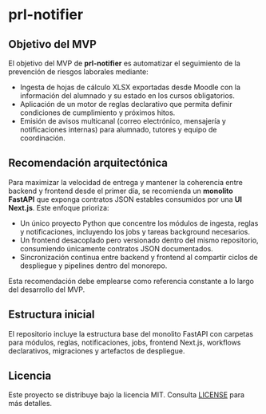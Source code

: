 # prl-notifier

## Objetivo del MVP

El objetivo del MVP de **prl-notifier** es automatizar el seguimiento de la prevención de riesgos laborales mediante:

- Ingesta de hojas de cálculo XLSX exportadas desde Moodle con la información del alumnado y su estado en los cursos obligatorios.
- Aplicación de un motor de reglas declarativo que permita definir condiciones de cumplimiento y próximos hitos.
- Emisión de avisos multicanal (correo electrónico, mensajería y notificaciones internas) para alumnado, tutores y equipo de coordinación.

## Recomendación arquitectónica

Para maximizar la velocidad de entrega y mantener la coherencia entre backend y frontend desde el primer día, se recomienda un **monolito FastAPI** que exponga contratos JSON estables consumidos por una **UI Next.js**. Este enfoque prioriza:

- Un único proyecto Python que concentre los módulos de ingesta, reglas y notificaciones, incluyendo los jobs y tareas background necesarios.
- Un frontend desacoplado pero versionado dentro del mismo repositorio, consumiendo únicamente contratos JSON documentados.
- Sincronización continua entre backend y frontend al compartir ciclos de despliegue y pipelines dentro del monorepo.

Esta recomendación debe emplearse como referencia constante a lo largo del desarrollo del MVP.

## Estructura inicial

El repositorio incluye la estructura base del monolito FastAPI con carpetas para módulos, reglas, notificaciones, jobs, frontend Next.js, workflows declarativos, migraciones y artefactos de despliegue.

## Licencia

Este proyecto se distribuye bajo la licencia MIT. Consulta [LICENSE](LICENSE) para más detalles.
